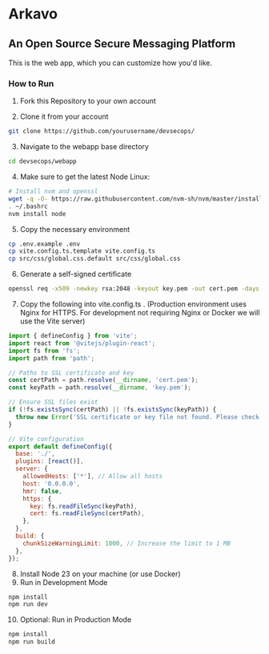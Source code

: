 # Arkavo 
## An Open Source Secure Messaging Platform

This is the web app, which you can customize how you'd like.

### How to Run
1. Fork this Repository to your own account

2. Clone it from your account
```bash
git clone https://github.com/yourusername/devsecops/
```

3. Navigate to the webapp base directory
```bash
cd devsecops/webapp
```

4. Make sure to get the latest Node
Linux:
```bash
# Install nvm and openssl
wget -q -O- https://raw.githubusercontent.com/nvm-sh/nvm/master/install.sh | bash 
. ~/.bashrc
nvm install node
```

5. Copy the necessary environment
```bash
cp .env.example .env
cp vite.config.ts.template vite.config.ts
cp src/css/global.css.default src/css/global.css
```

6. Generate a self-signed certificate
```bash
openssl req -x509 -newkey rsa:2048 -keyout key.pem -out cert.pem -days 365 -nodes
```

7. Copy the following into vite.config.ts . (Production environment uses Nginx for HTTPS. For development not requiring Nginx or Docker we will use the Vite server)
```javascript
import { defineConfig } from 'vite';
import react from '@vitejs/plugin-react';
import fs from 'fs';
import path from 'path';

// Paths to SSL certificate and key
const certPath = path.resolve(__dirname, 'cert.pem');
const keyPath = path.resolve(__dirname, 'key.pem');

// Ensure SSL files exist
if (!fs.existsSync(certPath) || !fs.existsSync(keyPath)) {
  throw new Error('SSL certificate or key file not found. Please check the certs directory.');
}

// Vite configuration
export default defineConfig({
  base: './',
  plugins: [react()],
  server: {
    allowedHosts: ['*'], // Allow all hosts
    host: '0.0.0.0',
    hmr: false,
    https: {
      key: fs.readFileSync(keyPath),
      cert: fs.readFileSync(certPath),
    },
  },
  build: {
    chunkSizeWarningLimit: 1000, // Increase the limit to 1 MB
  },
});
```

8. Install Node 23 on your machine (or use Docker)
9. Run in Development Mode
```bash
npm install
npm run dev
```

10. Optional: Run in Production Mode
```bash
npm install 
npm run build
```
